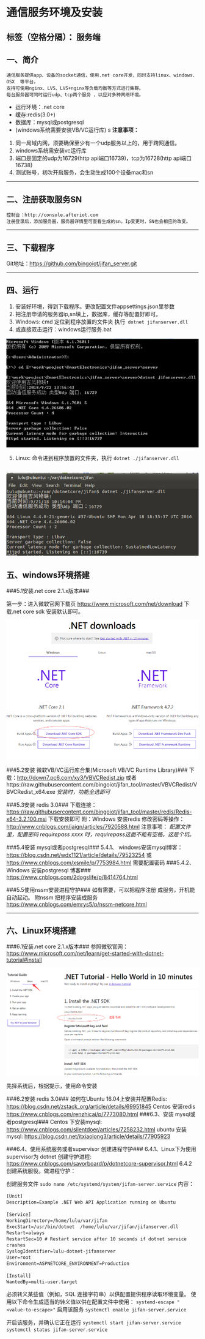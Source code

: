 # 通信服务环境及安装

标签（空格分隔）： 服务端
---
一、简介
---
    通信服务提供app、设备的socket通信，使用.net core开发，同时支持linux、windows、OSX  等平台。
    支持可使用nginx、LVS、LVS+nginx等负载均衡等方式进行集群。
    每台服务器可同时运行udp、tcp两个服务 ，以应对多种网络环境。

+ 运行环境：.net core
+ 缓存:redis(3.0+)
+ 数据库：mysql或postgresql
+ (windows系统需要安装VB/VC运行库)
s
**注意事项：**
1. 同一局域内网，须要确保至少有一个udp服务以上的，用于跨网通信。
2. windows系统需安装vc运行库
3. 端口是固定的udp为16729(http api端口16739)，tcp为16728(http api端口16738)
4. 测试账号，初次开启服务，会生动生成100个设备mac和sn

---
二、注册获取服务SN
---
    控制台：http://console.afteriot.com
    注册登录后，添加服务器，服务器详情里可查看生成的sn。Ip变更时，SN也会相应的改变。


---
三、下载程序
---
Git地址：https://github.com/bingoiot/jifan_server.git

---
四、运行
---
1. 安装好环境，得到下载程序。更改配置文件appsettings.json里参数
2. 把注册申请的服务器ip,sn填上，数据库，缓存等配置好即可。
3. Windows:
cmd 定位到程序放置的文件夹 执行``` dotnet jifanserver.dll```
4. 或直接双击运行：windows运行服务.bat 

 ![windows 运行](https://raw.githubusercontent.com/ludycool/openfile/master/jifan_server/runcmd.png)

5. Linux: 
 命令进到程序放置的文件夹，执行 ``` dotnet ./jifanserver.dll ```

 ![Linux 运行](https://raw.githubusercontent.com/ludycool/openfile/master/jifan_server/runcmd2.png) 
---
五、windows环境搭建
---

###5.1安装.net core  2.1.x版本###

第一步：进入微软官网下载页 https://www.microsoft.com/net/download
下载.net core sdk 安装默认即可。
 
  ![netcore下载](https://raw.githubusercontent.com/ludycool/openfile/master/jifan_server/.netcored.png) 

###5.2安装  微软VB/VC运行库合集(Microsoft VB/VC Runtime Library)###
下载：http://down7.pc6.com/xy3/VBVCRedist.zip
或者https://raw.githubusercontent.com/bingoiot/jifan_tool/master/VBVCRedist/VBVCRedist_x64.exe
*安装时，功能全选即可*


###5.3安装 redis 3.0###
下载连接：https://raw.githubusercontent.com/bingoiot/jifan_tool/master/redis/Redis-x64-3.2.100.msi
下载安装即可
附：Windows 安装redis  修改密码等操作：http://www.cnblogs.com/jaign/articles/7920588.html
注意事项：
*配置文件里，配置密码   requirepass  xxxx 时，requirepass这面不能有空格。这是个坑。*

###5.4安装 mysql或者postgresql###
5.4.1、 windows安装mysql博客：
https://blog.csdn.net/wdx1121/article/details/79523254
或
https://www.cnblogs.com/xsmile/p/7753984.html
需要配置密码
###5.4.2、 Windows 安装postgresql 博客###
https://www.cnblogs.com/2dogslife/p/8414764.html

###5.5使用nssm安装进程守护###
如有需要，可以把程序注册 成服务，开机能自动起动。
附nssm 把程序安装成服务
https://www.cnblogs.com/emrys5/p/nssm-netcore.html

---
六、Linux环境搭建
---
###6.1安装.net core  2.1.x版本###
参照微软官网：https://www.microsoft.com/net/learn/get-started-with-dotnet-tutorial#install
 
  ![netcore下载](https://raw.githubusercontent.com/ludycool/openfile/master/jifan_server/.netcored2.png) 

先择系统后，根据提示，使用命令安装

###6.2安装 redis 3.0###
如何在Ubuntu 16.04上安装并配置Redis:
https://blog.csdn.net/zstack_org/article/details/69951845
Centos 安装redis
https://www.cnblogs.com/renzhicai/p/7773080.html
###6.3、安装 mysql或者postgresql###
Centos 下安装mysql:
https://www.cnblogs.com/silentdoer/articles/7258232.html
ubuntu 安装mysql:
https://blog.csdn.net/itxiaolong3/article/details/77905923

###6.4、使用系统服务或者supervisor 创建进程守护###
6.4.1、Linux下为使用supervisor为 dotnet 创建守护进程:
https://www.cnblogs.com/savorboard/p/dotnetcore-supervisor.html
6.4.2 创建系统服役。做进程守护：

创建服务文件
```sudo nano /etc/systemd/system/jifan-server.service```
内容：
```
[Unit]
Description=Example .NET Web API Application running on Ubuntu

[Service]
WorkingDirectory=/home/lulu/var/jifan
ExecStart=/usr/bin/dotnet  /home/lulu/var/jifan/jifanserver.dll
Restart=always
RestartSec=10 # Restart service after 10 seconds if dotnet service crashes
SyslogIdentifier=lulu-dotnet-jifanserver
User=root
Environment=ASPNETCORE_ENVIRONMENT=Production 

[Install]
WantedBy=multi-user.target
```
必须转义某些值（例如，SQL 连接字符串）以供配置提供程序读取环境变量。 使用以下命令生成适当的转义值以供在配置文件中使用：
```systemd-escape "<value-to-escape>"```
启用该服务
```systemctl enable jifan-server.service```

开启该服务，并确认它正在运行
```systemctl start jifan-server.service systemctl status jifan-server.service```
















